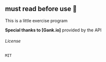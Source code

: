 ## must read before use  :tiger:

This is a little exercise program

**Special thanks to [Gank.io]** provided by the API

###### License

```MIT```
